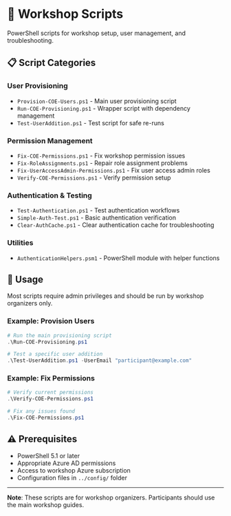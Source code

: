 # 🔧 Workshop Scripts

PowerShell scripts for workshop setup, user management, and troubleshooting.

## 📋 Script Categories

### **User Provisioning**
- `Provision-COE-Users.ps1` - Main user provisioning script
- `Run-COE-Provisioning.ps1` - Wrapper script with dependency management
- `Test-UserAddition.ps1` - Test script for safe re-runs

### **Permission Management**
- `Fix-COE-Permissions.ps1` - Fix workshop permission issues
- `Fix-RoleAssignments.ps1` - Repair role assignment problems
- `Fix-UserAccessAdmin-Permissions.ps1` - Fix user access admin roles
- `Verify-COE-Permissions.ps1` - Verify permission setup

### **Authentication & Testing**
- `Test-Authentication.ps1` - Test authentication workflows
- `Simple-Auth-Test.ps1` - Basic authentication verification
- `Clear-AuthCache.ps1` - Clear authentication cache for troubleshooting

### **Utilities**
- `AuthenticationHelpers.psm1` - PowerShell module with helper functions

## 🚀 Usage

Most scripts require admin privileges and should be run by workshop organizers only.

### Example: Provision Users
```powershell
# Run the main provisioning script
.\Run-COE-Provisioning.ps1

# Test a specific user addition
.\Test-UserAddition.ps1 -UserEmail "participant@example.com"
```

### Example: Fix Permissions
```powershell
# Verify current permissions
.\Verify-COE-Permissions.ps1

# Fix any issues found
.\Fix-COE-Permissions.ps1
```

## ⚠️ Prerequisites

- PowerShell 5.1 or later
- Appropriate Azure AD permissions
- Access to workshop Azure subscription
- Configuration files in `../config/` folder

---

**Note**: These scripts are for workshop organizers. Participants should use the main workshop guides.
